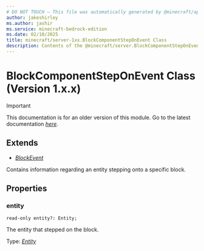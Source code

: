```yaml
---
# DO NOT TOUCH — This file was automatically generated by @minecraft/api-docs-generator, to report problems file an issue at https://github.com/Mojang/minecraft-scripting-libraries
author: jakeshirley
ms.author: jashir
ms.service: minecraft-bedrock-edition
ms.date: 02/10/2025
title: minecraft/server-1xx.BlockComponentStepOnEvent Class
description: Contents of the @minecraft/server.BlockComponentStepOnEvent class (Version 1.x.x).
---
```

# BlockComponentStepOnEvent Class (Version 1.x.x)

> [!IMPORTANT]
> This documentation is for an older version of this module. Go to the latest documentation [*here*](../../../scriptapi/minecraft/server/BlockComponentStepOnEvent.md).

## Extends
- [*BlockEvent*](BlockEvent.md)

Contains information regarding an entity stepping onto a specific block.

## Properties

### **entity**
`read-only entity?: Entity;`

The entity that stepped on the block.

Type: [*Entity*](Entity.md)
